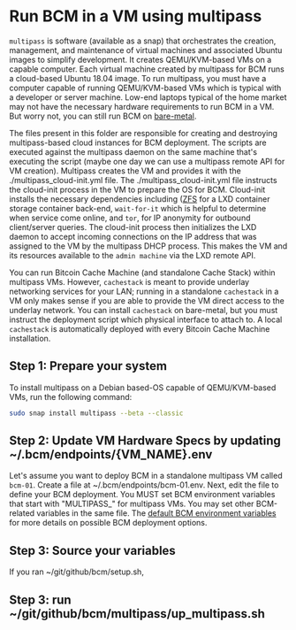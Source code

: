 # Run BCM in a VM using multipass

`multipass` is software (available as a snap) that orchestrates the creation, management, and maintenance of virtual machines and associated Ubuntu images to simplify development. It creates QEMU/KVM-based VMs on a capable computer. Each virtual machine created by multipass for BCM runs a cloud-based Ubuntu 18.04 image. To run multipass, you must have a computer capable of running QEMU/KVM-based VMs which is typical with a developer or server machine. Low-end laptops typical of the home market may not have the necessary hardware requirements to run BCM in a VM. But worry not, you can still run BCM on [bare-metal](./lxd/README.md).

The files present in this folder are responsible for creating and destroying multipass-based cloud instances for BCM deployment. The scripts are executed against the multipass daemon on the same machine that's executing the script (maybe one day we can use a multipass remote API for VM creation). Multipass creates the VM and provides it with the ./multipass_cloud-init.yml file. The ./multipass_cloud-init.yml file instructs the cloud-init process in the VM to prepare the OS for BCM. Cloud-init installs the necessary dependencies including ([ZFS](https://en.wikipedia.org/wiki/ZFS) for a LXD container storage container back-end, `wait-for-it` which is helpful to determine when service come online, and `tor`, for IP anonymity for outbound client/server queries. The cloud-init process then initializes the LXD daemon to accept incoming connections on the IP address that was assigned to the VM by the multipass DHCP process. This makes the VM and its resources available to the `admin machine` via the LXD remote API.

You can run Bitcoin Cache Machine (and standalone Cache Stack) within multipass VMs. However, `cachestack` is meant to provide underlay networking services for your LAN; running in a standalone `cachestack` in a VM only makes sense if you are able to provide the VM direct access to the underlay network. You can install `cachestack` on bare-metal, but you must instruct the deployment script which physical interface to attach to. A local `cachestack` is automatically deployed with every Bitcoin Cache Machine installation.

## Step 1: Prepare your system

To install multipass on a Debian based-OS capable of QEMU/KVM-based VMs, run the following command:

```bash
sudo snap install multipass --beta --classic
```

## Step 2: Update VM Hardware Specs by updating ~/.bcm/endpoints/{VM_NAME}.env

Let's assume you want to deploy BCM in a standalone multipass VM called `bcm-01`. Create a file at ~/.bcm/endpoints/bcm-01.env. Next, edit the file to define your BCM deployment. You MUST set BCM environment variables that start with "MULTIPASS_" for multipass VMs. You may set other BCM-related variables in the same file. The [default BCM environment variables](../resources/defaults.env) for more details on possible BCM deployment options.

## Step 3: Source your variables

If you ran ~/git/github/bcm/setup.sh, 

## Step 3: run ~/git/github/bcm/multipass/up_multipass.sh